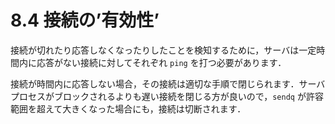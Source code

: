 # 8.4 接続の’有効性’

接続が切れたり応答しなくなったりしたことを検知するために，サーバは一定時間内に応答がない接続に対してそれぞれ `ping` を打つ必要があります．

接続が時間内に応答しない場合，その接続は適切な手順で閉じられます．サーバプロセスがブロックされるよりも遅い接続を閉じる方が良いので，`sendq` が許容範囲を超えて大きくなった場合にも，接続は切断されます．
